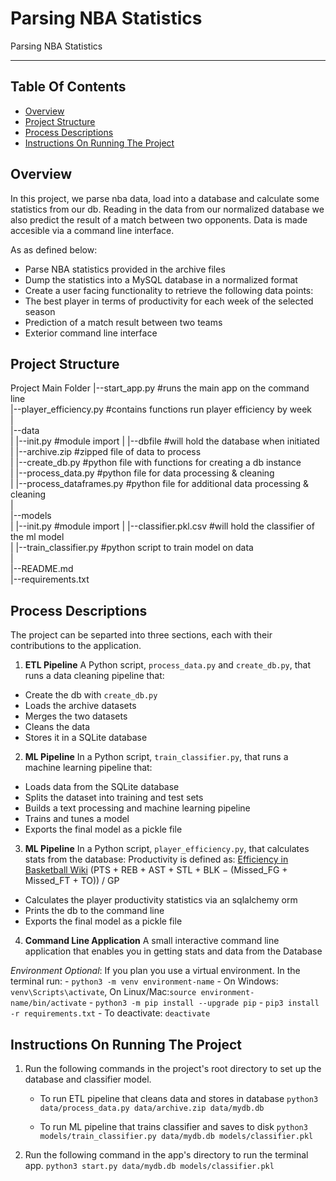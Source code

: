 # Parsing NBA Statistics
Parsing NBA Statistics

---
## Table Of Contents
 - [Overview](#overview)
 - [Project Structure](#project-structure)
 - [Process Descriptions](#process-descriptions)
 - [Instructions On Running The Project](#instructions-on-running-the-project)


## Overview
In this project, we parse nba data, load into a database and calculate some statistics from our db. Reading in the data from our normalized database we also predict the result of a match between two opponents. Data is made accesible via a command line interface.

As as defined below:
 - Parse NBA statistics provided in the archive files
 - Dump the statistics into a MySQL database in a normalized format
 - Create a user facing functionality to retrieve the following data points:
 - The best player in terms of productivity for each week of the selected season
 - Prediction of a match result between two teams
 - Exterior command line interface


## Project Structure
Project Main Folder
   |--start_app.py  #runs the main app on the command line<br>
   |--player_efficiency.py  #contains functions run player efficiency by week<br>
   |<br>
   |--data <br>
   |   |--init.py #module import
   |   |--dbfile #will hold the database when initiated<br>
   |   |--archive.zip #zipped file of data to process <br>
   |   |--create_db.py #python file with functions for creating a db instance<br>
   |   |--process_data.py #python file for data processing & cleaning <br>
   |   |--process_dataframes.py #python file for additional data processing & cleaning <br>
   | <br>
   |--models <br>
   |   |--init.py #module import
   |   |--classifier.pkl.csv #will hold the classifier of the ml model <br>
   |   |--train_classifier.py  #python script to train model on data <br>
   | <br>
   |--README.md <br>
   |--requirements.txt

## Process Descriptions
The project can be separted into three sections, each with their contributions to the application.

1. **ETL Pipeline**
A Python script, `process_data.py` and `create_db.py`, that runs a data cleaning pipeline that:
 - Create the db with `create_db.py`
 - Loads the archive datasets
 - Merges the two datasets
 - Cleans the data
 - Stores it in a SQLite database

2. **ML Pipeline**
In a Python script, `train_classifier.py`, that runs a machine learning pipeline that:

 - Loads data from the SQLite database
 - Splits the dataset into training and test sets
 - Builds a text processing and machine learning pipeline
 - Trains and tunes a model
 - Exports the final model as a pickle file

3. **ML Pipeline**
In a Python script, `player_efficiency.py`, that calculates stats from the database:
Productivity is defined as: [Efficiency in Basketball Wiki](https://en.wikipedia.org/wiki/Efficiency_(basketball)) 
    (PTS + REB + AST + STL + BLK − (Missed_FG + Missed_FT + TO)) / GP

 - Calculates the player productivity statistics via an sqlalchemy orm
 - Prints the db to the command line
 - Exports the final model as a pickle file


4. **Command Line Application**
A small interactive command line application that enables you in getting stats and data from the Database

*Environment Optional*: If you plan you use a virtual environment. In the terminal run:
    - `python3 -m venv environment-name`
    -  On Windows: `venv\Scripts\activate`, On Linux/Mac:`source environment-name/bin/activate`
    - `python3 -m pip install --upgrade pip`
    - `pip3 install -r requirements.txt`
    - To deactivate: `deactivate`

## Instructions On Running The Project
1. Run the following commands in the project's root directory to set up the database and classifier model.

    - To run ETL pipeline that cleans data and stores in database
        `python3 data/process_data.py data/archive.zip data/mydb.db`

    - To run ML pipeline that trains classifier and saves to disk
        `python3 models/train_classifier.py data/mydb.db models/classifier.pkl`

2. Run the following command in the app's directory to run the terminal app.
    `python3 start.py data/mydb.db models/classifier.pkl`





